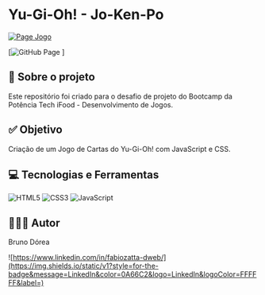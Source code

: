 # Yu-Gi-Oh! - Jo-Ken-Po



[![Page Jogo](https://img.shields.io/static/v1?style=for-the-badge&message=GitHub+Pages&color=222222&logo=GitHub+Pages&logoColor=FFFFFF&label=)](https://fisiofaz.github.io/Jogo.YuGiOh.DIO/)

[![GitHub Page](https://github.com/fisiofaz/Jogo.YuGiOh.DIO) ]


## 💼 Sobre o projeto

Este repositório foi criado para o desafio de projeto do Bootcamp da Potência Tech iFood - Desenvolvimento de Jogos.

## ✅ Objetivo

Criação de um Jogo de Cartas do Yu-Gi-Oh! com JavaScript e CSS.

## 💻 Tecnologias e Ferramentas

![HTML5](https://img.shields.io/static/v1?style=for-the-badge&message=HTML5&color=E34F26&logo=HTML5&logoColor=FFFFFF&label=)
![CSS3](https://img.shields.io/static/v1?style=for-the-badge&message=CSS3&color=1572B6&logo=CSS3&logoColor=FFFFFF&label=)
![JavaScript](https://img.shields.io/static/v1?style=for-the-badge&message=JavaScript&color=222222&logo=JavaScript&logoColor=F7DF1E&label=)

## 👨🏽‍💻 Autor

Bruno Dórea

![https://www.linkedin.com/in/fabiozatta-dweb/](https://img.shields.io/static/v1?style=for-the-badge&message=LinkedIn&color=0A66C2&logo=LinkedIn&logoColor=FFFFFF&label=)
